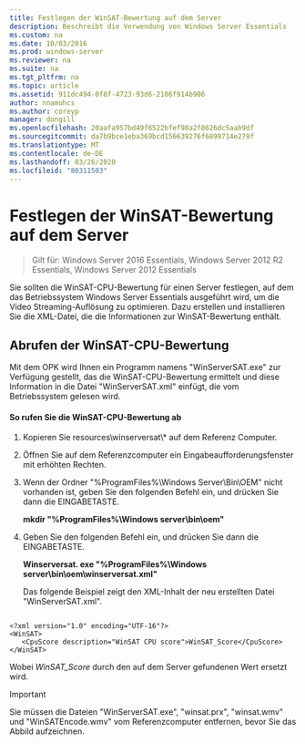 ```yaml
---
title: Festlegen der WinSAT-Bewertung auf dem Server
description: Beschreibt die Verwendung von Windows Server Essentials
ms.custom: na
ms.date: 10/03/2016
ms.prod: windows-server
ms.reviewer: na
ms.suite: na
ms.tgt_pltfrm: na
ms.topic: article
ms.assetid: 911dc494-0f8f-4723-93d6-2106f914b906
author: nnamuhcs
ms.author: coreyp
manager: dongill
ms.openlocfilehash: 20aafa957bd49f6522bfef98a2f8626dc5aab9df
ms.sourcegitcommit: da7b9bce1eba369bcd156639276f6899714e279f
ms.translationtype: MT
ms.contentlocale: de-DE
ms.lasthandoff: 03/26/2020
ms.locfileid: "80311503"
---
```

# <a name="set-the-winsat-score-on-the-server"></a>Festlegen der WinSAT-Bewertung auf dem Server

>Gilt für: Windows Server 2016 Essentials, Windows Server 2012 R2 Essentials, Windows Server 2012 Essentials

Sie sollten die WinSAT-CPU-Bewertung für einen Server festlegen, auf dem das Betriebssystem Windows Server Essentials ausgeführt wird, um die Video Streaming-Auflösung zu optimieren. Dazu erstellen und installieren Sie die XML-Datei, die die Informationen zur WinSAT-Bewertung enthält.  
  
## <a name="obtain-the-winsat-cpu-score"></a>Abrufen der WinSAT-CPU-Bewertung  
 Mit dem OPK wird Ihnen ein Programm namens "WinServerSAT.exe" zur Verfügung gestellt, das die WinSAT-CPU-Bewertung ermittelt und diese Information in die Datei "WinServerSAT.xml" einfügt, die vom Betriebssystem gelesen wird.  
  
#### <a name="to-obtain-the-winsat-cpu-score"></a>So rufen Sie die WinSAT-CPU-Bewertung ab  
  
1. Kopieren Sie resources\winserversat\\* auf dem Referenz Computer.  
  
2. Öffnen Sie auf dem Referenzcomputer ein Eingabeaufforderungsfenster mit erhöhten Rechten.  
  
3. Wenn der Ordner "%ProgramFiles%\Windows Server\Bin\OEM" nicht vorhanden ist, geben Sie den folgenden Befehl ein, und drücken Sie dann die EINGABETASTE.  
  
    **mkdir "%ProgramFiles%\Windows server\bin\oem"**  
  
4. Geben Sie den folgenden Befehl ein, und drücken Sie dann die EINGABETASTE.  
  
    **Winserversat. exe "%ProgramFiles%\Windows server\bin\oem\winserversat.xml"**  
  
   Das folgende Beispiel zeigt den XML-Inhalt der neu erstellten Datei "WinServerSAT.xml".  
  
```  
  
<?xml version="1.0" encoding="UTF-16"?>  
<WinSAT>  
   <CpuScore description="WinSAT CPU score">WinSAT_Score</CpuScore>  
</WinSAT>  
```  
  
 Wobei *WinSAT_Score* durch den auf dem Server gefundenen Wert ersetzt wird.  
  
> [!IMPORTANT]
>  Sie müssen die Dateien "WinServerSAT.exe", "winsat.prx", "winsat.wmv" und "WinSATEncode.wmv" vom Referenzcomputer entfernen, bevor Sie das Abbild aufzeichnen.
